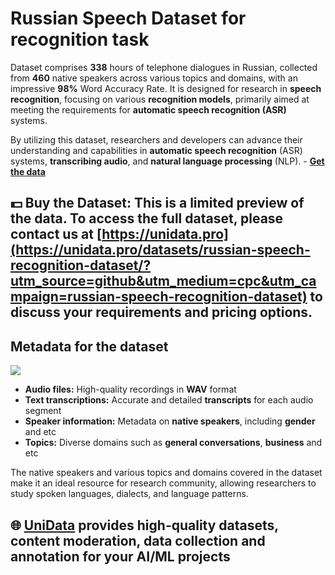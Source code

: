 # Russian Speech Dataset for recognition task

Dataset comprises **338** hours of telephone dialogues in Russian, collected from **460** native speakers across various topics and domains, with an impressive **98%** Word Accuracy Rate. It is designed for research in **speech recognition**, focusing on various **recognition models**, primarily aimed at meeting the requirements for **automatic speech recognition (ASR)** systems.

By utilizing this dataset, researchers and developers can advance their understanding and capabilities in **automatic speech recognition** (ASR) systems, **transcribing audio**, and **natural language processing** (NLP).  - **[Get the data](https://unidata.pro/datasets/russian-speech-recognition-dataset/?utm_source=github&utm_medium=cpc&utm_campaign=russian-speech-recognition-dataset)**


## 💵 Buy the Dataset: This is a limited preview of the data. To access the full dataset, please contact us at [https://unidata.pro](https://unidata.pro/datasets/russian-speech-recognition-dataset/?utm_source=github&utm_medium=cpc&utm_campaign=russian-speech-recognition-dataset) to discuss your requirements and pricing options.

## Metadata for the dataset
![](https://www.googleapis.com/download/storage/v1/b/kaggle-user-content/o/inbox%2F22059654%2Fa3f375fb273dcad3fe17403bdfccb63b%2Fssssssssss.PNG?generation=1739884059328284&alt=media)
- **Audio files:** High-quality recordings in **WAV** format
- **Text transcriptions:** Accurate and detailed **transcripts** for each audio segment
- **Speaker information:** Metadata on **native speakers**, including **gender** and etc
- **Topics:** Diverse domains such as **general conversations**, **business** and etc

The native speakers and various topics and domains covered in the dataset make it an ideal resource for research community, allowing researchers to study spoken languages, dialects, and language patterns.

## 🌐 [UniData](https://unidata.pro/datasets/russian-speech-recognition-dataset/?utm_source=github&utm_medium=cpc&utm_campaign=russian-speech-recognition-dataset) provides high-quality datasets, content moderation, data collection and annotation for your AI/ML projects 
